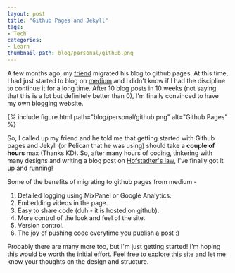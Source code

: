 ```yaml
---
layout: post
title: "Github Pages and Jekyll"
tags:
- Tech
categories:
- Learn
thumbnail_path: blog/personal/github.png
---
```


A few months ago, my [friend](http://kdheepak.com/) migrated his blog to github pages. At this time, I had just started to blog on [medium](http://medium.com/) and I didn't know if I had the discipline to continue it for a long time. After 10 blog posts in 10 weeks (not saying that this is a lot but definitely better than 0), I'm finally convinced to have my own blogging website.

{% include figure.html path="blog/personal/github.png" alt="Github Pages" %}

So, I called up my friend and he told me that getting started with Github pages and Jekyll (or Pelican that he was using) should take a **couple of hours** max (Thanks KD). So, after many hours of coding, tinkering with many designs and writing a blog post on [Hofstadter's law](http://kaushik88.github.io/blog/2015/05/15/hofstadter%27s-law/), I've finally got it up and running!

Some of the benefits of migrating to github pages from medium - 

1. Detailed logging using MixPanel or Google Analytics.
2. Embedding videos in the page.
3. Easy to share code (duh - it is hosted on github).
4. More control of the look and feel of the site.
5. Version control.
6. The joy of pushing code everytime you publish a post :)


Probably there are many more too, but I'm just getting started! I'm hoping this would be worth the initial effort. Feel free to explore this site and let me know your thoughts on the design and structure.